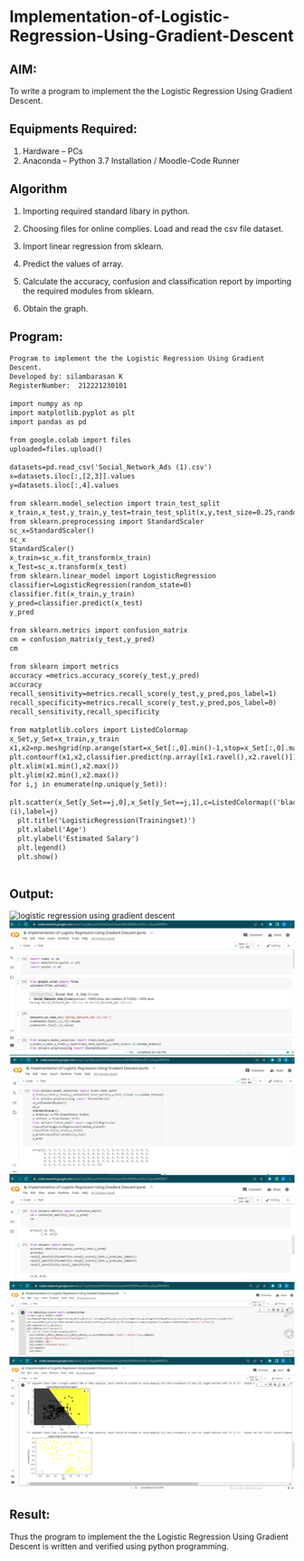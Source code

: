 # Implementation-of-Logistic-Regression-Using-Gradient-Descent

## AIM:
To write a program to implement the the Logistic Regression Using Gradient Descent.

## Equipments Required:
1. Hardware – PCs
2. Anaconda – Python 3.7 Installation / Moodle-Code Runner

## Algorithm
1. Importing required standard libary in python.

2. Choosing files for online complies. Load and read the csv file dataset.  

3. Import linear regression from sklearn. 

4. Predict the values of array.

5. Calculate the accuracy, confusion and classification report by importing the required modules from sklearn.

6. Obtain the graph.

## Program:
```
Program to implement the the Logistic Regression Using Gradient Descent.
Developed by: silambarasan K
RegisterNumber:  212221230101

import numpy as np
import matplotlib.pyplot as plt
import pandas as pd

from google.colab import files
uploaded=files.upload()

datasets=pd.read_csv('Social_Network_Ads (1).csv')
x=datasets.iloc[:,[2,3]].values
y=datasets.iloc[:,4].values 

from sklearn.model_selection import train_test_split
x_train,x_test,y_train,y_test=train_test_split(x,y,test_size=0.25,random_state=0)
from sklearn.preprocessing import StandardScaler
sc_x=StandardScaler()
sc_x
StandardScaler()
x_train=sc_x.fit_transform(x_train)
x_Test=sc_x.transform(x_test)
from sklearn.linear_model import LogisticRegression
classifier=LogisticRegression(random_state=0)
classifier.fit(x_train,y_train)
y_pred=classifier.predict(x_test)
y_pred

from sklearn.metrics import confusion_matrix
cm = confusion_matrix(y_test,y_pred)
cm

from sklearn import metrics
accuracy =metrics.accuracy_score(y_test,y_pred)
accuracy
recall_sensitivity=metrics.recall_score(y_test,y_pred,pos_label=1)
recall_specificity=metrics.recall_score(y_test,y_pred,pos_label=0)
recall_sensitivity,recall_specificity

from matplotlib.colors import ListedColormap
x_Set,y_Set=x_train,y_train
x1,x2=np.meshgrid(np.arange(start=x_Set[:,0].min()-1,stop=x_Set[:,0].max()+1,step=0.01),np.arange(start=x_Set[:,1].min()-1,stop=x_Set[:,1].max()+1,step=0.01))
plt.contourf(x1,x2,classifier.predict(np.array([x1.ravel(),x2.ravel()]).T).reshape(x1.shape),alpha=0.75,cmap=ListedColormap(('black','yellow')))
plt.xlim(x1.min(),x2.max())
plt.ylim(x2.min(),x2.max())
for i,j in enumerate(np.unique(y_Set)):
  plt.scatter(x_Set[y_Set==j,0],x_Set[y_Set==j,1],c=ListedColormap(('black','yellow'))(i),label=j)
  plt.title('LogisticRegression(Trainingset)')
  plt.xlabel('Age')
  plt.ylabel('Estimated Salary')
  plt.legend()
  plt.show()


```

## Output:
![logistic regression using gradient descent](sam.png)
![logistic](ML1.png)
![logistic](ML2.png)
![logistic](ML3.png)
![logistic](ML4.png)
![logistic](ML5.png)

## Result:
Thus the program to implement the the Logistic Regression Using Gradient Descent is written and verified using python programming.

